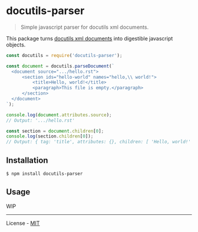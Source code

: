 # docutils-parser

> Simple javascript parser for docutils xml documents.

This package turns [docutils xml documents](http://docutils.sourceforge.net/docs/ref/doctree.html) into digestible javascript objects.

```js
const docutils = require('docutils-parser');

const document = docutils.parseDocument(`
  <document source=".../hello.rst">
      <section ids="hello-world" names="hello,\\ world!">
          <title>Hello, world!</title>
          <paragraph>This file is empty.</paragraph>
      </section>
  </document>
`);

console.log(document.attributes.source);
// Output: '.../hello.rst'

const section = document.children[0];
console.log(section.children[0]);
// Output: { tag: 'title', attributes: {}, children: [ 'Hello, world!' ] }
```

## Installation

```bash
$ npm install docutils-parser
```

## Usage

WIP

---

License - [MIT](https://github.com/vberlier/docutils-parser/blob/master/LICENSE)
